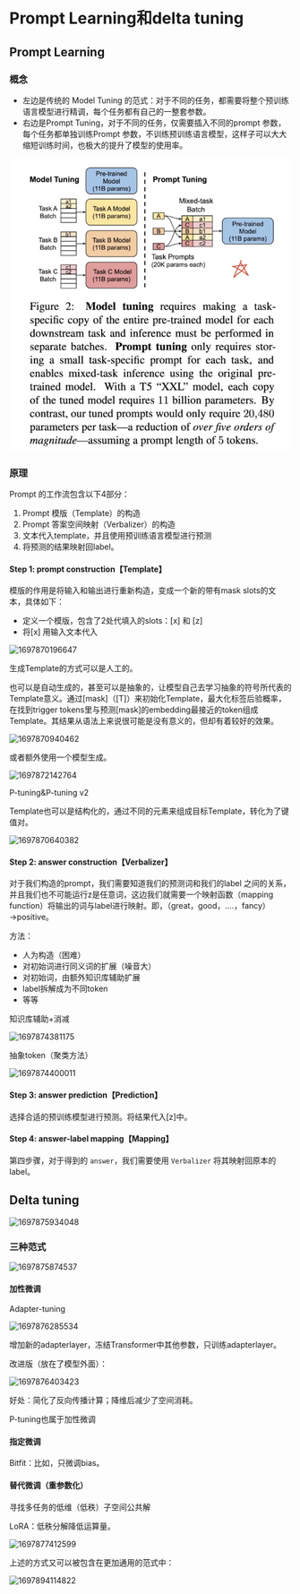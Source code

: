 # Prompt Learning和delta tuning

## Prompt Learning

### 概念

* 左边是传统的 Model Tuning 的范式：对于不同的任务，都需要将整个预训练语言模型进行精调，每个任务都有自己的一整套参数。
* 右边是Prompt Tuning，对于不同的任务，仅需要插入不同的prompt 参数，每个任务都单独训练Prompt 参数，不训练预训练语言模型，这样子可以大大缩短训练时间，也极大的提升了模型的使用率。

![1697789980106](image/PromptLearning/1697789980106.png)

### 原理

Prompt 的工作流包含以下4部分：

1. Prompt 模版（Template）的构造
2. Prompt 答案空间映射（Verbalizer）的构造
3. 文本代入template，并且使用预训练语言模型进行预测
4. 将预测的结果映射回label。

#### Step 1: prompt construction【Template】

模版的作用是将输入和输出进行重新构造，变成一个新的带有mask slots的文本，具体如下：

* 定义一个模版，包含了2处代填入的slots：[x] 和 [z]
* 将[x] 用输入文本代入

![1697870196647](image/PromptLearning和deltatuning/1697870196647.png)

生成Template的方式可以是人工的。

也可以是自动生成的，甚至可以是抽象的，让模型自己去学习抽象的符号所代表的Template意义。通过[mask]（[T]）来初始化Template，最大化标签后验概率，在找到trigger tokens里与预测[mask]的embedding最接近的token组成Template。其结果从语法上来说很可能是没有意义的，但却有着较好的效果。

![1697870940462](image/PromptLearning和deltatuning/1697870940462.png)

或者额外使用一个模型生成。

![1697872142764](image/PromptLearning和deltatuning/1697872142764.png)

P-tuning&P-tuning v2

Template也可以是结构化的，通过不同的元素来组成目标Template，转化为了键值对。

![1697870640382](image/PromptLearning和deltatuning/1697870640382.png)

#### Step 2: answer construction【Verbalizer】

对于我们构造的prompt，我们需要知道我们的预测词和我们的label 之间的关系，并且我们也不可能运行z是任意词，这边我们就需要一个映射函数（mapping function）将输出的词与label进行映射。即，（great，good，....，fancy）→positive。

方法：

* 人为构造（困难）
* 对初始词进行同义词的扩展（噪音大）
* 对初始词，由额外知识库辅助扩展
* label拆解成为不同token
* 等等

知识库辅助+消减

![1697874381175](image/PromptLearning和deltatuning/1697874381175.png)

抽象token（聚类方法）

![1697874400011](image/PromptLearning和deltatuning/1697874400011.png)

#### Step 3: answer prediction【Prediction】

选择合适的预训练模型进行预测。将结果代入[z]中。

#### Step 4: answer-label mapping【Mapping】

第四步骤，对于得到的 `answer`，我们需要使用 `Verbalizer` 将其映射回原本的label。

## Delta tuning

![1697875934048](image/PromptLearning和deltatuning/1697875934048.png)

### 三种范式

![1697875874537](image/PromptLearning和deltatuning/1697875874537.png)

#### 加性微调

Adapter-tuning

![1697876285534](image/PromptLearning和deltatuning/1697876285534.png)

增加新的adapterlayer，冻结Transformer中其他参数，只训练adapterlayer。

改进版（放在了模型外面）：

![1697876403423](image/PromptLearning和deltatuning/1697876403423.png)

好处：简化了反向传播计算；降维后减少了空间消耗。

P-tuning也属于加性微调

#### 指定微调

Bitfit：比如，只微调bias。

#### 替代微调（重参数化）

寻找多任务的低维（低秩）子空间公共解

LoRA：低秩分解降低运算量。

![1697877412599](image/PromptLearning和deltatuning/1697877412599.png)

上述的方式又可以被包含在更加通用的范式中：

![1697894114822](image/PromptLearning和deltatuning/1697894114822.png)
